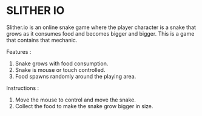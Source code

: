 # SLITHER IO

Slither.io is an online snake game where the player character is a snake that grows as it consumes food and becomes bigger and bigger.
This is a game that contains that mechanic.

Features :
1. Snake grows with food consumption.
2. Snake is mouse or touch controlled.
3. Food spawns randomly around the playing area.

Instructions :
1. Move the mouse to control and move the snake.
2. Collect the food to make the snake grow bigger in size.
